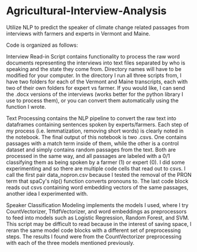 # Agricultural-Interview-Analysis
Utilize NLP to predict the speaker of climate change related passages from interviews with farmers and experts in Vermont and Maine.

Code is organized as follows:

Interview Read-in Script contains functionality to process the raw word documents representing the interviews into text files separated by who is speaking and the state they come from. Directory names will have to be modified for your computer. In the directory I run all three scripts from, I have two folders for each of the Vermont and Maine transcripts, each with two of their own folders for expert vs farmer. If you would like, I can send the .docx versions of the interviews (works better for the python library I use to process them), or you can convert them automatically using the function I wrote.

Text Processing contains the NLP pipeline to convert the raw text into dataframes containing sentences spoken by experts/farmers. Each step of my process (i.e. lemmatization, removing short words) is clearly noted in the notebook. The final output of this notebook is two .csvs. One contains passages with a match term inside of them, while the other is a control dataset and simply contains random passages from the text. Both are processed in the same way, and all passages are labeled with a 0/1 classifying them as being spoken by a farmer (1) or expert (0). I did some experimenting and so there are multiple code cells that read out to csvs. I call the first pair data_nopron.csv because I tested the removal of the PRON term that spaCy's nlp() function converts pronouns to. The last code block reads out csvs containing word embedding vectors of the same passages, another idea I experimented with. 

Speaker Classification Modeling implements the models I used, where I try CountVectorizer, TfIdfVectorizer, and word embeddings as preprocessors to feed into models such as Logistic Regression, Random Forest, and SVM. This script may be difficult to read because in the interest of saving space, I reran the same model code blocks with a different set of preprocessing steps. The results I found were from the CountVectorizer preprocessing with each of the three models mentioned previously.
